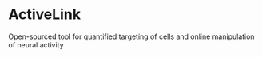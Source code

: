 # ActiveLink
Open-sourced tool for quantified targeting of cells and online manipulation of neural activity
